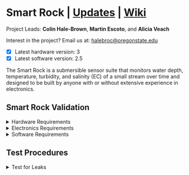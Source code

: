 # Smart Rock | [Updates](https://github.com/OPEnSLab-OSU/OPEnS-Lab-Home/wiki/smart-rock-updates) | [Wiki](https://github.com/OPEnSLab-OSU/OPEnS-Lab-Home/wiki/Smart-Rock)
Project Leads: **Colin Hale-Brown**, **Martin Escoto**, and **Alicia Veach**

Interest in the project? Email us at: halebroc@oregonstate.edu

- [x] Latest hardware version: 3
- [x] Latest software version: 2.5

The Smart Rock is a submersible sensor suite that monitors water depth, temperature, turbidity, and salinity (EC) of a small stream over time and designed to be built by anyone with or without extensive experience in electronics.

## Smart Rock Validation
 
<details>
<summary>Hardware Requirements</summary>

* Acrylic cap forms watertight seal with the union fitting.
* No lose components inside the Smart Rock.
* Sensors are robust enough to be deployed for one or more deployments.
* Electronics are accessible and easy to maintain.
* Materials used will not pollute or damage the environment. 
* Can withstand freezing temperatures.
* Have reliable mounting points for fixing the Smart Rock during testing and deployment.
</details>

<details>
<summary>Electronics Requirements</summary>

* EC Sensor is reporting consistent data.
* Turbidity sensor is reporting consistent data.
* MS5803 can sense pressure reliably
* MS5803 can sense temperature reliably  
* Battery life could last 4 months or more with default/ recommended settings.
* Sensor Data can be reliably be stored.
* All wires have unique connectors to make miss-wiring impossible.
</details>

<details>
<summary>Software Requirements</summary>

* Smart Rock can sleep for prolonged battery life.
* Set RTC through serial. 
* Records time along with data.
* With the use of the onboard switch, the Smart Rock has two modes.
* Settings for modes must be configurable.
* Code is robust enough to run without error for 3-6 months.
</details>

<!--

## Bill of Materials

<details>
<summary>Bill of Materials</summary>

Kits | Type
---- | ----
A | Fully Assembled
B | To be Assembled
C | In house parts only

**Mechanical**

Item Description | Notes | Quantity per 1 SR | Part Number | Dist. Website | In kits 
------ | ------ | ------ | ------- | ------ | ------ 
PVC Pipe (Quantity in inches) | 2.5" pipe | 4.125 | 5AFJ8 | [Grainger](https://www.grainger.com/product/GRAINGER-APPROVED-Pipe-5AFJ8?) | A,B
PVC Union Fitting | Only part of the fitting is used, cemented onto pipe | 1 | 457-025 | [SupplyHouse](https://www.supplyhouse.com/Spears-457-025-2-1-2-PVC-Sch-40-Socket-Union-w-Buna-N-O-ring) | A,B
PVC Cap Fitting | Cemented onto pipe | 1 | 447-025 | [SupplyHouse](https://www.supplyhouse.com/Spears-447-025-2-1-2-PVC-Schedule-40-Cap) | A,B
Acrylic_Faceplate | Laser cut from 1/4" extruded acrylic. | 1 | #### | [McMasterCarr](https://www.mcmaster.com/8560K357/) | A,B,C
Sled_Base | Laser cut from 1/8" extruded acrylic. | 1 | #### | [McMasterCarr](https://www.mcmaster.com/8589K43/) | A,B,C
Electronics_Mount | Laser cut from 1/8" extruded acrylic. | 1 | #### | [McMasterCarr](https://www.mcmaster.com/8589K43/) | A,B,C
Turbidity_Mount | Laser cut from 1/8" extruded acrylic. | 1 | #### | [McMasterCarr](https://www.mcmaster.com/8589K43/) | A,B,C
3" Velcro Cable Tie |  | 1 | 4330221319 | [Amazon](https://www.amazon.com/dp/B00QMMKY8I/) | A,B
Battery_Mount | 3D Printed | 1 | #### |  | A,B,C
Turbidity_Cover | 3D Printed | 1 | #### |  | A,B,C
Rail_Outside | 3D Printed | 1 | #### |  | A,B,C
Rail_Inside | 3D Printed | 1 | #### |  | A,B,C
8mm M3 Screw |  | 2 | 91292A112 | [McMasterCarr](https://www.mcmaster.com/91292a112) | A,B
10mm M3 Screw |  | 4 | 91292A113 | [McMasterCarr](https://www.mcmaster.com/91292A113/) | A,B
M3 Nut |  | 10 | 91828A211 | [McmasterCarr](https://www.mcmaster.com/91828A211/) | A,B

**Electrical**

Item Description | Notes | Quantity per 1 SR | Part Number | Dist. Website | In kits 
------ | ------ | ------ | ------- | ------ | ------ 
Feather M0 Basic Proto | Microcontroller | 1 | 2772 | [Adafruit](https://www.adafruit.com/product/2772) | A,B
Hypnos Board | Data logging, system power, real time clock. | 1 | #### |  | A,B,C
MicroSD Card with adapter | For storing data in Hypnos. | 1 | #### | [Amazon](https://www.amazon.com/SanDisk-Mobile-MicroSDHC-SDSDQM-B35A-Adapter/dp/B004ZIENBA/) | A,B
CR1220 Coin Cell | For keeping time when battery is removed. | 1 | 54ZU79 | [Grainger](https://www.grainger.com/product/GRAINGER-APPROVED-1220-54ZU79) | A,B
Battery Charger | Charge lipo battery cell | 1 | 1304 | [Adafruit](https://www.adafruit.com/product/1304) | A,B
Lithium Ion Battery | 3.7V 2200mAh | 1 | 1781 | [Adafruit](https://www.adafruit.com/product/1304) | A,B
3-pin JST Cable | 100mm long | 1 | 4336 | [Adafruit](https://www.adafruit.com/product/4336) | A,B
Short Male Header | For Hypnos and Feather Boards | 2 | 3002 | [Adafruit](https://www.adafruit.com/product/3002) | A,B
Short Female Header | For Hypnos and EC Breakout Boards | 2 | 2940 | [Adafruit](https://www.adafruit.com/product/2940) | A,B
OsmoPod | MS5803 and EC | 1 | #### |  | A,B,C
EC Breakout Board | Main Board | 1 | #### |  | A,B,C

**Assembly, Calibration, and Deployment**

Item Description | Notes | Quantity per 1 SR | Part Number | Dist. Website | In kits 
------ | ------ | ------ | ------- | ------ | ------ 
Lead-free Solder | 
Epoxy | 
Super Glue |
Popsicle Stick |
30 mL Cups |
3 mL Pipette
DI Rinse Pouch |
10 μS/cm calibration pouch |
447 μS/cm calibration pouch |
1213 μS/cm calibration pouch |
Desicant Packets | 

</details>

## Assembly Guide

<details>
<summary>Materials</summary>

* Smart Rock Enclosure
* Turbidity Sensor kit
* Acrylic Faceplate
* Hypnos
* Feather
* EC Breakout Board
* Sled_Base
* Turbidity_Mount
* Electronics_Mount
* Turbidity_Cover
* Battery_Mount
* Rails (Inside and Out)
* M3 screw 8mm (2x)
* M3 screw 10mm (4x)
* M3 nut (10x)
* SD Card (16gb)
* CR1220 Button Cell
* 3" velcro strap


Aditional Materials
* Super Glue
* Marine Epoxy

</details>

<details>
<summary> End Cap Assembly Procedure </summary>

1. Prep the Turbidity sensor and. For the Turbidity sensor, trim the two mounting holes off. For the Make sure all wires are are un clipped or outof te way..

2. Cut the tip of the marine epoxy with scissors - *be careful as it will ooze after opening*

3. Mix 15 ml of marine epoxy in a 30 ml cup using a popsicle stick.

4. Apply marine epoxy around the edge of the turbidity sensor.

5. On the faceplate, apply super glue around the turbidity sensor's hole on the inside face where the turbidity sensor will contact the acrylic faceplate.

6. Insert the turbidity sensor into the hole. The black plastic peg should point directly at the slot on the faceplate.

7. Press the turbidity sensor into the hole and hold until the super glue sets. If necessary, use the popsicle stick to move or add epoxy to turbidity sensor to create a good seal on the inside.

8. On the outside of the acrylic plate, apply epoxy around the outside of the sensor. 

9. On the top of the two pillars of the sensor apply super glue, cover the sensor with the 3D printed cover to the sensor and hold it for a minute giving the sensor a chance to stick in place.

10. If needed, use the popsicle stick to move or apply more epoxy to the sensor cover.

11. Set somewhere safe to dry for at least 4 hours, overnight if possible.

</details>

<details>
<summary>Sled Assembly Procedure</summary>

1. Find the top and bottom of the sled and align the rail with its indicator on the bottom of the sled. Apply super glue to the top of the rail and using the indicator and front ed

1. To start assembling the sled, populate the Turbidity and EC Breakout Mounts with 10mm M3 screws and capture them with nuts.

2. Add the PCBs onto their stand-offs and capture them with another nut.

3. Matching the tabs and corresponding slots, attach the EC Breakout Mount and the battery Mount together fitting the velcro into the provided channel.

3. Slip the turbidity mount onto the battery mount and onto the remaining tabs.

4. Drop the assembly onto the sled and mount with the two 8mm M3 screws captured with nuts on the underside of the Smart Rock.

</details>

-->

## Test Procedures

<details>
<summary>Test for Leaks</summary>

1. Start by removing the sled if it is installed in the smart rock and preparing a tub or bucket of water.

2. Add silicone greese to the o-ring to help create a good seal.

2. Add the acrylic faceplate and seal union fitting with an empty smart rock. 

3. Completely submerge the Smart Rock in water and hold it there for 30 seconds.

4. Check for leaks by looking for, water pooling inside the Smart Rock. If there are none resubmerge for 3 to 5 minutes.

5. Check for water inside the Smart Rock, if none can be seen then check the o-ring is compressed. 

6. If all looks in order unscrew the union fitting and fell for water inside. If there is no water inside the smart rock it is not leaking.

</details>

<!--

<details>
<summary>Test EC Breakout Board</summary>

</details>

<details>
<summary>Test and Calibrate the Turbidity Sensor</summary>

</details>

<details>
<summary>Test and Calibrate the EC and MS5803 Sensors</summary>

</details>

<details>
<summary> </summary>

</details>

## Operation Guide

-->
